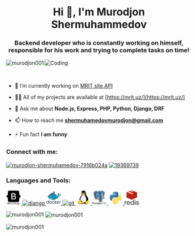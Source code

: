 
<h1 align="center">Hi 👋, I'm Murodjon Shermuhammedov</h1>
<h3 align="center"> Backend developer who is constantly working on himself, responsible for his work and trying to complete tasks on time!</h3>
<img align='right' alt="Coding" width="400" src= "https://media1.giphy.com/media/qgQUggAC3Pfv687qPC/giphy.gif?cid=ecf05e47po2rn0wb8qwdv95bw029sxsyn5ktd8pyv71e1pfr&rid=giphy.gif&ct=g"

<p align="left"> <img src="https://komarev.com/ghpvc/?username=murodjon001&label=Profile%20views&color=0e75b6&style=flat" alt="murodjon001" /> </p>

<p align="left"> <a href="https://twitter.com/" target="blank"><img src="https://img.shields.io/twitter/follow/?logo=twitter&style=for-the-badge" alt="" /></a> </p>

- 🔭 I’m currently working on [MRIT site API](https://mrit.uz/)

- 👨‍💻 All of my projects are available at [https://mrit.uz/](https://mrit.uz/)

- 💬 Ask me about **Node.js, Express, PHP, Python, Django, DRF**

- 📫 How to reach me **shermuhamedovmurodjon@gmail.com**

- ⚡ Fun fact **I am funny**

<h3 align="left">Connect with me:</h3>
<p align="left">
<a href="https://linkedin.com/in/murodjon-shermuhamedov-7916b024a" target="blank"><img align="center" src="https://raw.githubusercontent.com/rahuldkjain/github-profile-readme-generator/master/src/images/icons/Social/linked-in-alt.svg" alt="murodjon-shermuhamedov-7916b024a" height="30" width="40" /></a>
<a href="https://stackoverflow.com/users/19369739" target="blank"><img align="center" src="https://raw.githubusercontent.com/rahuldkjain/github-profile-readme-generator/master/src/images/icons/Social/stack-overflow.svg" alt="19369739" height="30" width="40" /></a>
</p>

<h3 align="left">Languages and Tools:</h3>
<p align="left"> <a href="https://getbootstrap.com" target="_blank" rel="noreferrer"> <img src="https://raw.githubusercontent.com/devicons/devicon/master/icons/bootstrap/bootstrap-plain-wordmark.svg" alt="bootstrap" width="40" height="40"/> </a> <a href="https://www.djangoproject.com/" target="_blank" rel="noreferrer"> <img src="https://cdn.worldvectorlogo.com/logos/django.svg" alt="django" width="40" height="40"/> </a> <a href="https://www.docker.com/" target="_blank" rel="noreferrer"> <img src="https://raw.githubusercontent.com/devicons/devicon/master/icons/docker/docker-original-wordmark.svg" alt="docker" width="40" height="40"/> </a> <a href="https://git-scm.com/" target="_blank" rel="noreferrer"> <img src="https://www.vectorlogo.zone/logos/git-scm/git-scm-icon.svg" alt="git" width="40" height="40"/> </a> <a href="https://www.linux.org/" target="_blank" rel="noreferrer"> <img src="https://raw.githubusercontent.com/devicons/devicon/master/icons/linux/linux-original.svg" alt="linux" width="40" height="40"/> </a> <a href="https://www.postgresql.org" target="_blank" rel="noreferrer"> <img src="https://raw.githubusercontent.com/devicons/devicon/master/icons/postgresql/postgresql-original-wordmark.svg" alt="postgresql" width="40" height="40"/> </a> <a href="https://www.python.org" target="_blank" rel="noreferrer"> <img src="https://raw.githubusercontent.com/devicons/devicon/master/icons/python/python-original.svg" alt="python" width="40" height="40"/> </a> <a href="https://redis.io" target="_blank" rel="noreferrer"> <img src="https://raw.githubusercontent.com/devicons/devicon/master/icons/redis/redis-original-wordmark.svg" alt="redis" width="40" height="40"/> </a> </p>

<p><img align="left" src="https://github-readme-stats.vercel.app/api/top-langs?username=murodjon001&show_icons=true&locale=en&layout=compact" alt="murodjon001" /></p>

<p>&nbsp;<img align="center" src="https://github-readme-stats.vercel.app/api?username=murodjon001&show_icons=true&locale=en" alt="murodjon001" /></p>

<p><img align="center" src="https://github-readme-streak-stats.herokuapp.com/?user=murodjon001&" alt="murodjon001" /></p>

